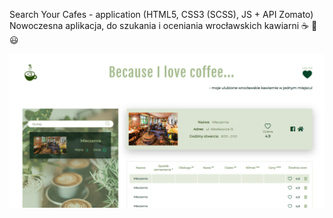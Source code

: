 Search Your Cafes - application (HTML5, CSS3 (SCSS), JS + API Zomato)
Nowoczesna aplikacja, do szukania i oceniania wrocławskich kawiarni :coffee: :cake: :smiley:

![](https://github.com/angelika7/portfolioV2/blob/main/src/assets/images/screen-app.png)

